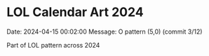 # LOL Calendar Art 2024

Date: 2024-04-15 00:02:00
Message: O pattern (5,0) (commit 3/12)

Part of LOL pattern across 2024
